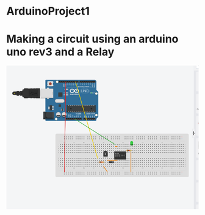 # ArduinoProject1
<html>
  <head>
    
  </head>
  <body>
    <h1>
      Making a circuit using an arduino uno rev3 and a Relay
    </h1>
    <img src="https://github.com/calextus/ArduinoProject1/blob/main/Screenshot%20from%202024-04-24%2015-00-12.png" alt="the image of the project">
  </body>
</html>
